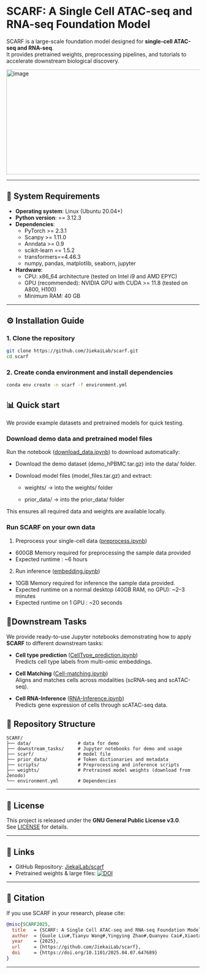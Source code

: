 # SCARF: A Single Cell ATAC-seq and RNA-seq Foundation Model

SCARF is a large-scale foundation model designed for **single-cell ATAC-seq and RNA-seq**.  
It provides pretrained weights, preprocessing pipelines, and tutorials to accelerate downstream biological discovery.

<img width="638" height="274" alt="image" src="https://github.com/user-attachments/assets/3ce77d03-c6a1-49bf-979a-e3c2fa542634" />

---

## 🚀 System Requirements

- **Operating system**: Linux (Ubuntu 20.04+)
- **Python version**: == 3.12.3
- **Dependencies**:
  - PyTorch >= 2.3.1
  - Scanpy >= 1.11.0
  - Anndata >= 0.9
  - scikit-learn == 1.5.2
  - transformers==4.46.3
  - numpy, pandas, matplotlib, seaborn, jupyter
- **Hardware**:
  - CPU: x86_64 architecture (tested on Intel i9 and AMD EPYC)
  - GPU (recommended): NVIDIA GPU with CUDA >= 11.8 (tested on A800, H100)
  - Minimum RAM: 40 GB

---

## ⚙️ Installation Guide

### 1. Clone the repository

```bash
git clone https://github.com/JiekaiLab/scarf.git
cd scarf
```

### 2. Create conda environment and install dependencies

```bash
conda env create -n scarf -f environment.yml
```


## 📊 Quick start

We provide example datasets and pretrained models for quick testing. 
### Download demo data and pretrained model files
Run the notebook ([download_data.ipynb](./downstream_tasks/download_data.ipynb)) to download automatically:

- Download the demo dataset (demo_hPBMC.tar.gz) into the data/ folder.

- Download model files (model_files.tar.gz) and extract:

    - weights/ → into the weights/ folder

    - prior_data/ → into the prior_data/ folder

This ensures all required data and weights are available locally.


### Run SCARF on your own data

1. Preprocess your single-cell data ([preprocess.ipynb](./downstream_tasks/preprocess.ipynb))
  - 600GB Memory required for preprocessing the sample data provided
  - Expected runtime : ~6 hours

2. Run inference ([embedding.ipynb](./downstream_tasks/embedding.ipynb))  
  - 10GB Memory required for inference the sample data provided.
  - Expected runtime on a normal desktop (40GB RAM, no GPU): ~2–3 minutes
  - Expected runtime on 1 GPU : ~20 seconds


## 🎯Downstream Tasks

We provide ready-to-use Jupyter notebooks demonstrating how to apply **SCARF** to different downstream tasks:

- **Cell type prediction** ([CellType_prediction.ipynb](./downstream_tasks/CellType_prediction.ipynb))  
  Predicts cell type labels from multi-omic embeddings.

- **Cell Matching** ([Cell-matching.ipynb](./downstream_tasks/Cell-matching.ipynb))  
  Aligns and matches cells across modalities (scRNA-seq and scATAC-seq).

- **Cell RNA-Inference** ([RNA-Inference.ipynb](./downstream_tasks/RNA-Inference.ipynb))  
  Predicts gene expression of cells through scATAC-seq data.

## 📂 Repository Structure

```
SCARF/
├── data/                 # data for demo
├── downstream_tasks/     # Jupyter notebooks for demo and usage
├── scarf/                # model file
├── prior_data/           # Token dictionaries and metadata
├── scripts/              # Preprocessing and inference scripts
├── weights/              # Pretrained model weights (download from Zenodo)
└── environment.yml       # Dependencies
```

---

## 📜 License

This project is released under the **GNU General Public License v3.0**.  
See [LICENSE](./LICENSE) for details.

---

## 🔗 Links

* GitHub Repository: [JiekaiLab/scarf](https://github.com/JiekaiLab/scarf)
* Pretrained weights & large files: [![DOI](https://zenodo.org/badge/DOI/10.5281/zenodo.16956913.svg)](https://doi.org/10.5281/zenodo.16956913)

---

## 📖 Citation

If you use SCARF in your research, please cite:

```bibtex
@misc{SCARF2025,
  title   = {SCARF: A Single Cell ATAC-seq and RNA-seq Foundation Model},
  author  = {Guole Liu#,Tianyu Wang#,Yingying Zhao#,Quanyou Cai#,Xiaotao Wang#,Ziyi Wen,Yaofeng Wang,Lihui Lin*, Yongbing Zhao*, Ge Yang*,Jiekai Chen*},
  year    = {2025},
  url     = {https://github.com/JiekaiLab/scarf},
  doi     = {https://doi.org/10.1101/2025.04.07.647689}
}
```

---

